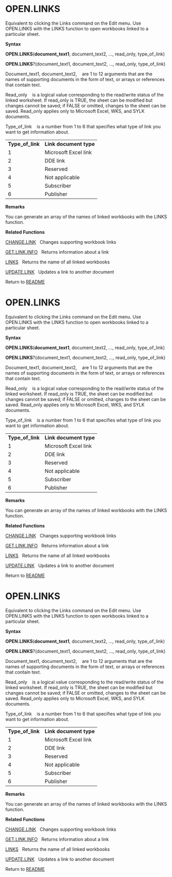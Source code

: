 # OPEN.LINKS

Equivalent to clicking the Links command on the Edit menu. Use
OPEN.LINKS with the LINKS function to open workbooks linked to a
particular sheet.

**Syntax**

**OPEN.LINKS**(**document\_text1**, document\_text2, ..., read\_only,
type\_of\_link)

**OPEN.LINKS**?(document\_text1, document\_text2, ..., read\_only,
type\_of\_link)

Document\_text1, document\_text2,&nbsp;&nbsp;&nbsp;&nbsp;are 1 to 12
arguments that are the names of supporting documents in the form of
text, or arrays or references that contain text.

Read\_only&nbsp;&nbsp;&nbsp;&nbsp;is a logical value corresponding to
the read/write status of the linked worksheet. If read\_only is TRUE,
the sheet can be modified but changes cannot be saved; if FALSE or
omitted, changes to the sheet can be saved. Read\_only applies only to
Microsoft Excel, WKS, and SYLK documents.

Type\_of\_link&nbsp;&nbsp;&nbsp;&nbsp;is a number from 1 to 6 that
specifies what type of link you want to get information about.

|                    |                        |
| ------------------ | ---------------------- |
| **Type\_of\_link** | **Link document type** |
| 1                  | Microsoft Excel link   |
| 2                  | DDE link               |
| 3                  | Reserved               |
| 4                  | Not applicable         |
| 5                  | Subscriber             |
| 6                  | Publisher              |

**Remarks**

You can generate an array of the names of linked workbooks with the
LINKS function.

**Related Functions**

[CHANGE.LINK](CHANGE.LINK.md)&nbsp;&nbsp;&nbsp;Changes supporting workbook links

[GET.LINK.INFO](GET.LINK.INFO.md)&nbsp;&nbsp;&nbsp;Returns information about a link

[LINKS](LINKS.md)&nbsp;&nbsp;&nbsp;Returns the name of all linked workbooks

[UPDATE.LINK](UPDATE.LINK.md)&nbsp;&nbsp;&nbsp;Updates a link to another document



Return to [README](README.md#O)

# OPEN.LINKS

Equivalent to clicking the Links command on the Edit menu. Use
OPEN.LINKS with the LINKS function to open workbooks linked to a
particular sheet.

**Syntax**

**OPEN.LINKS**(**document\_text1**, document\_text2, ..., read\_only,
type\_of\_link)

**OPEN.LINKS**?(document\_text1, document\_text2, ..., read\_only,
type\_of\_link)

Document\_text1, document\_text2,&nbsp;&nbsp;&nbsp;&nbsp;are 1 to 12
arguments that are the names of supporting documents in the form of
text, or arrays or references that contain text.

Read\_only&nbsp;&nbsp;&nbsp;&nbsp;is a logical value corresponding to
the read/write status of the linked worksheet. If read\_only is TRUE,
the sheet can be modified but changes cannot be saved; if FALSE or
omitted, changes to the sheet can be saved. Read\_only applies only to
Microsoft Excel, WKS, and SYLK documents.

Type\_of\_link&nbsp;&nbsp;&nbsp;&nbsp;is a number from 1 to 6 that
specifies what type of link you want to get information about.

|                    |                        |
| ------------------ | ---------------------- |
| **Type\_of\_link** | **Link document type** |
| 1                  | Microsoft Excel link   |
| 2                  | DDE link               |
| 3                  | Reserved               |
| 4                  | Not applicable         |
| 5                  | Subscriber             |
| 6                  | Publisher              |

**Remarks**

You can generate an array of the names of linked workbooks with the
LINKS function.

**Related Functions**

[CHANGE.LINK](CHANGE.LINK.md)&nbsp;&nbsp;&nbsp;Changes supporting workbook links

[GET.LINK.INFO](GET.LINK.INFO.md)&nbsp;&nbsp;&nbsp;Returns information about a link

[LINKS](LINKS.md)&nbsp;&nbsp;&nbsp;Returns the name of all linked workbooks

[UPDATE.LINK](UPDATE.LINK.md)&nbsp;&nbsp;&nbsp;Updates a link to another document



Return to [README](README.md#O)

# OPEN.LINKS

Equivalent to clicking the Links command on the Edit menu. Use
OPEN.LINKS with the LINKS function to open workbooks linked to a
particular sheet.

**Syntax**

**OPEN.LINKS**(**document\_text1**, document\_text2, ..., read\_only,
type\_of\_link)

**OPEN.LINKS**?(document\_text1, document\_text2, ..., read\_only,
type\_of\_link)

Document\_text1, document\_text2,&nbsp;&nbsp;&nbsp;&nbsp;are 1 to 12
arguments that are the names of supporting documents in the form of
text, or arrays or references that contain text.

Read\_only&nbsp;&nbsp;&nbsp;&nbsp;is a logical value corresponding to
the read/write status of the linked worksheet. If read\_only is TRUE,
the sheet can be modified but changes cannot be saved; if FALSE or
omitted, changes to the sheet can be saved. Read\_only applies only to
Microsoft Excel, WKS, and SYLK documents.

Type\_of\_link&nbsp;&nbsp;&nbsp;&nbsp;is a number from 1 to 6 that
specifies what type of link you want to get information about.

|                    |                        |
| ------------------ | ---------------------- |
| **Type\_of\_link** | **Link document type** |
| 1                  | Microsoft Excel link   |
| 2                  | DDE link               |
| 3                  | Reserved               |
| 4                  | Not applicable         |
| 5                  | Subscriber             |
| 6                  | Publisher              |

**Remarks**

You can generate an array of the names of linked workbooks with the
LINKS function.

**Related Functions**

[CHANGE.LINK](CHANGE.LINK.md)&nbsp;&nbsp;&nbsp;Changes supporting workbook links

[GET.LINK.INFO](GET.LINK.INFO.md)&nbsp;&nbsp;&nbsp;Returns information about a link

[LINKS](LINKS.md)&nbsp;&nbsp;&nbsp;Returns the name of all linked workbooks

[UPDATE.LINK](UPDATE.LINK.md)&nbsp;&nbsp;&nbsp;Updates a link to another document



Return to [README](README.md#O)

